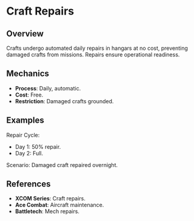 # Craft Repairs

## Overview
Crafts undergo automated daily repairs in hangars at no cost, preventing damaged crafts from missions. Repairs ensure operational readiness.

## Mechanics
- **Process**: Daily, automatic.
- **Cost**: Free.
- **Restriction**: Damaged crafts grounded.

## Examples

Repair Cycle:
- Day 1: 50% repair.
- Day 2: Full.

Scenario: Damaged craft repaired overnight.

## References
- **XCOM Series**: Craft repairs.
- **Ace Combat**: Aircraft maintenance.
- **Battletech**: Mech repairs.